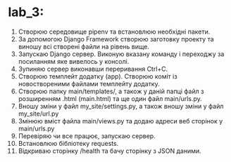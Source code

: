 # lab_3:

1. Створюю середовище pipenv та встановлюю необхідні пакети.
2. За допомогою Django Framework створюю заготовку проекту та виношу всі створені файли на рівень вище.
3. Запускаю Django сервер. Виконую вказану команду і переходжу за посиланням яке вивелось у консолі.
4. Зупиняю сервер виконавши переривання Ctrl+C.
5. Створюю темплейт додатку (app). Створюю коміт із новоствореними файлами темплейту додатку.
6. Створюю папку main/templates/, а також у даній папці файл з розширенням .html (main.html) та ще один файл main/urls.py.
7. Вношу зміни у файл my_site/settings.py, а також вношу зміни у файл my_site/url.py
8. Змінюю вміст файла main/views.py та додаю адреси веб сторінок у main/urls.py
9. Перевіряю чи все працює, запускаю сервер.
10. Встановлюю бібліотеку requests.
11. Відкриваю сторінку /health та бачу сторінку з JSON даними.

